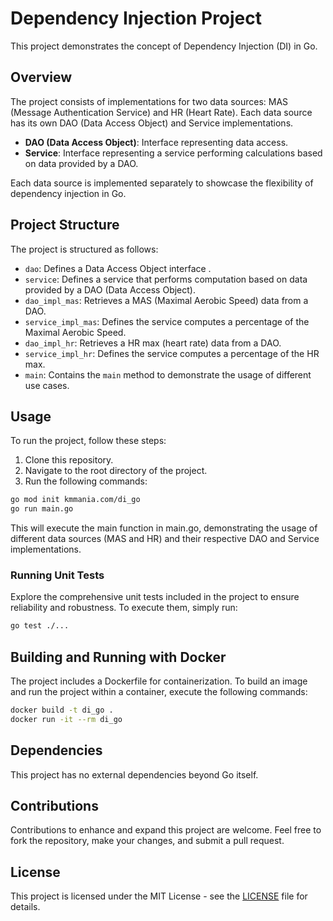 # Dependency Injection Project

This project demonstrates the concept of Dependency Injection (DI) in Go.

## Overview

The project consists of implementations for two data sources: MAS (Message Authentication Service) and HR (Heart Rate). Each data source has its own DAO (Data Access Object) and Service implementations.

- **DAO (Data Access Object)**: Interface representing data access.
- **Service**: Interface representing a service performing calculations based on data provided by a DAO.

Each data source is implemented separately to showcase the flexibility of dependency injection in Go.

## Project Structure

The project is structured as follows:

- `dao`: Defines a Data Access Object interface .
- `service`: Defines a service that performs computation based on data provided by a DAO (Data Access Object).
- `dao_impl_mas`: Retrieves a MAS (Maximal Aerobic Speed) data from a DAO.
- `service_impl_mas`: Defines the service computes a percentage of the Maximal Aerobic Speed.
- `dao_impl_hr`: Retrieves a HR max (heart rate) data from a DAO.
- `service_impl_hr`: Defines the service computes a percentage of the HR max.
- `main`: Contains the `main` method to demonstrate the usage of different use cases.

## Usage

To run the project, follow these steps:

1. Clone this repository.
2. Navigate to the root directory of the project.
3. Run the following commands:

```bash
go mod init kmmania.com/di_go
go run main.go
```

This will execute the main function in main.go, demonstrating the usage of different data sources (MAS and HR) and their respective DAO and Service implementations.

### Running Unit Tests

Explore the comprehensive unit tests included in the project to ensure reliability and robustness. To execute them, simply run:

```bash
go test ./...
```

## Building and Running with Docker

The project includes a Dockerfile for containerization. To build an image and run the project within a container, execute the following commands:

```bash
docker build -t di_go .
docker run -it --rm di_go
```

## Dependencies

This project has no external dependencies beyond Go itself.

## Contributions

Contributions to enhance and expand this project are welcome. Feel free to fork the repository, make your changes, and submit a pull request.

## License

This project is licensed under the MIT License - see the [LICENSE](LICENSE) file for details.